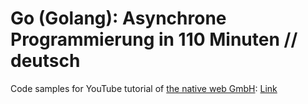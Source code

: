 # Go (Golang): Asynchrone Programmierung in 110 Minuten // deutsch

Code samples for YouTube tutorial of [the native web GmbH](https://www.thenativeweb.io/): [Link](https://youtu.be/przDn3XBpg4)